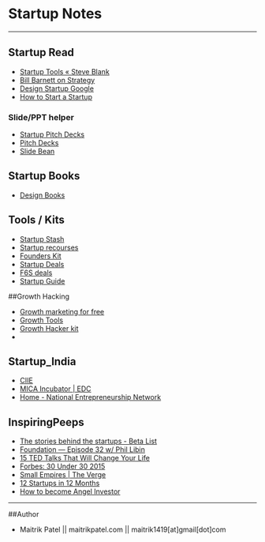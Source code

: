 # Startup Notes

----

## Startup Read

- [Startup Tools « Steve Blank](http://steveblank.com/tools-and-blogs-for-entrepreneurs/)
- [Bill Barnett on Strategy](http://www.barnetttalks.com/)
- [Design Startup Google](http://designforstartup.net/)
- [How to Start a Startup](http://startupclass.samaltman.com/)

### Slide/PPT helper

- [Startup Pitch Decks](https://attach.io/startup-pitch-decks/)
- [Pitch Decks](http://dconstrct.com/pitch-decks/)
- [Slide Bean](https://slidebean.com/pitch-deck-template/)

## Startup Books

- [Design Books](http://a.co/3DkuKp6)

## Tools / Kits

- [Startup Stash](http://startupstash.com/)
- [Startup recourses](http://startupcollections.com/)
- [Founders Kit](http://founderkit.com/)
- [Startup Deals](https://startup.deals)
- [F6S deals](https://www.f6s.com/swperks)
- [Startup Guide](http://fi.co/posts/the-most-comprehensive-guide-to-the-silicon-valley-startup-ecosystem-ever-created)

##Growth Hacking

- [Growth marketing for free](https://thenextweb.com/entrepreneur/2015/10/30/18-best-places-to-promote-your-startup-for-virtually-nothing)
- [Growth Tools](http://growthtools.io/)
- [Growth Hacker kit](http://courses.growthhackerkit.com/)
- 
## Startup_India

- [CIIE](http://www.ciie.co/)
- [MICA Incubator | EDC](https://www.mica.ac.in/edc/mica-incubator)
- [Home - National Entrepreneurship Network](http://nenglobal.org/)

## InspiringPeeps

- [The stories behind the startups - Beta List](http://betali.st/interviews)
- [Foundation — Episode 32 w/ Phil Libin](http://foundation.bz/)
- [15 TED Talks That Will Change Your Life](http://mashable.com/2013/07/08/ted-talks-change-your-life/)
- [Forbes: 30 Under 30 2015](http://www.forbes.com/30under30/#/)
- [Small Empires | The Verge](http://www.theverge.com/video/small-empires)
- [12 Startups in 12 Months](https://levels.io/)
- [How to become Angel Investor](http://futureinvestor.co/p/angel)

---
##Author

- Maitrik Patel || maitrikpatel.com || maitrik1419[at]gmail[dot]com
